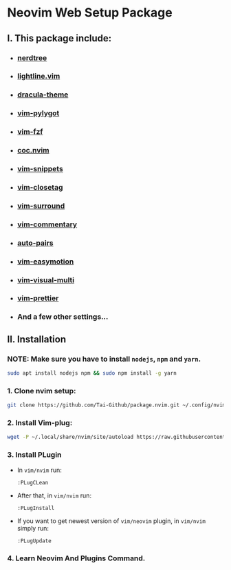 # Neovim Web Setup Package

## I. This package include:
- ### [nerdtree](https://github.com/preservim/nerdtree)
- ### [lightline.vim](https://github.com/itchyny/lightline.vim)
- ### [dracula-theme](https://draculatheme.com/vim)
- ### [vim-pylygot](https://github.com/sheerun/vim-polyglot)
- ### [vim-fzf](https://github.com/junegunn/fzf.vim)
- ### [coc.nvim](https://github.com/neoclide/coc.nvim)
- ### [vim-snippets](https://github.com/honza/vim-snippets)
- ### [vim-closetag](https://github.com/alvan/vim-closetag)
- ### [vim-surround](https://github.com/tpope/vim-surround)
- ### [vim-commentary](https://github.com/tpope/vim-commentary)
- ### [auto-pairs](https://github.com/jiangmiao/auto-pairs)
- ### [vim-easymotion](https://github.com/easymotion/vim-easymotion)
- ### [vim-visual-multi](https://github.com/mg979/vim-visual-multi)
- ### [vim-prettier](https://github.com/prettier/vim-prettier)
- ### And a few other settings...

## II. Installation

### NOTE: Make sure you have to install `nodejs`, `npm` and `yarn`.
```bash
sudo apt install nodejs npm && sudo npm install -g yarn
```


### 1. Clone nvim setup:
```bash
git clone https://github.com/Tai-Github/package.nvim.git ~/.config/nvim
```

### 2. Install Vim-plug:
```bash
wget -P ~/.local/share/nvim/site/autoload https://raw.githubusercontent.com/junegunn/vim-plug/master/plug.vim
```

### 3. Install PLugin

- In `vim/nvim` run:
    ```
    :PLugCLean
    ```

- After that, in `vim/nvim` run:
    ```
    :PLugInstall
    ```

- If you want to get newest version of `vim/neovim` plugin, in `vim/nvim` simply run:
    ```
    :PLugUpdate
    ```

### 4. Learn Neovim And Plugins Command.
